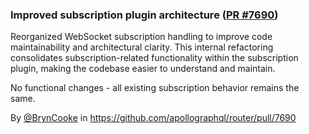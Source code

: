 ### Improved subscription plugin architecture ([PR #7690](https://github.com/apollographql/router/pull/7690))

Reorganized WebSocket subscription handling to improve code maintainability and architectural clarity. This internal refactoring consolidates subscription-related functionality within the subscription plugin, making the codebase easier to understand and maintain.

No functional changes - all existing subscription behavior remains the same.

By [@BrynCooke](https://github.com/BrynCooke) in https://github.com/apollographql/router/pull/7690
